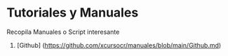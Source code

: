 # Tutoriales y Manuales
Recopila Manuales o Script interesante

1. [Github] (https://github.com/xcursocr/manuales/blob/main/Github.md)
